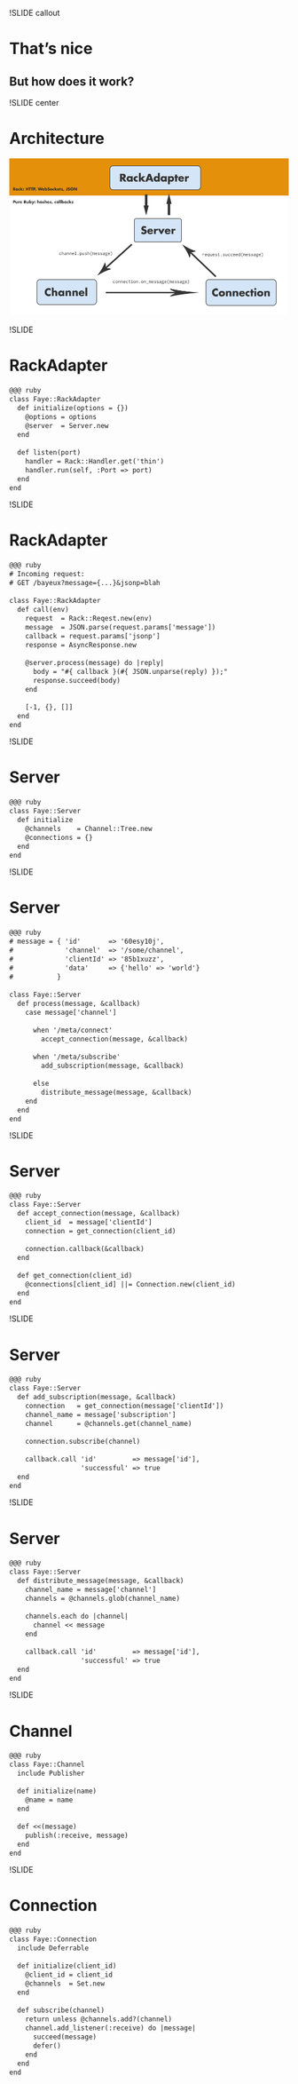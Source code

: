 !SLIDE callout
# That’s nice
## But how does it work?


!SLIDE center
# Architecture

![Faye architecture](faye-arch.png)


!SLIDE
# RackAdapter

    @@@ ruby
    class Faye::RackAdapter
      def initialize(options = {})
        @options = options
        @server  = Server.new
      end
      
      def listen(port)
        handler = Rack::Handler.get('thin')
        handler.run(self, :Port => port)
      end
    end


!SLIDE
# RackAdapter

    @@@ ruby
    # Incoming request:
    # GET /bayeux?message={...}&jsonp=blah
    
    class Faye::RackAdapter
      def call(env)
        request  = Rack::Reqest.new(env)
        message  = JSON.parse(request.params['message'])
        callback = request.params['jsonp']
        response = AsyncResponse.new
        
        @server.process(message) do |reply|
          body = "#{ callback }(#{ JSON.unparse(reply) });"
          response.succeed(body)
        end
        
        [-1, {}, []]
      end
    end


!SLIDE
# Server

    @@@ ruby
    class Faye::Server
      def initialize
        @channels    = Channel::Tree.new
        @connections = {}
      end
    end


!SLIDE
# Server

    @@@ ruby
    # message = { 'id'       => '60esy10j',
    #             'channel'  => '/some/channel',
    #             'clientId' => '85b1xuzz',
    #             'data'     => {'hello' => 'world'}
    #           }
    
    class Faye::Server
      def process(message, &callback)
        case message['channel']
          
          when '/meta/connect'
            accept_connection(message, &callback)
          
          when '/meta/subscribe'
            add_subscription(message, &callback)
          
          else
            distribute_message(message, &callback)
        end
      end
    end


!SLIDE
# Server

    @@@ ruby
    class Faye::Server
      def accept_connection(message, &callback)
        client_id  = message['clientId']
        connection = get_connection(client_id)
        
        connection.callback(&callback)
      end
      
      def get_connection(client_id)
        @connections[client_id] ||= Connection.new(client_id)
      end
    end


!SLIDE
# Server

    @@@ ruby
    class Faye::Server
      def add_subscription(message, &callback)
        connection   = get_connection(message['clientId'])
        channel_name = message['subscription']
        channel      = @channels.get(channel_name)
        
        connection.subscribe(channel)
        
        callback.call 'id'         => message['id'],
                      'successful' => true
      end
    end


!SLIDE
# Server

    @@@ ruby
    class Faye::Server
      def distribute_message(message, &callback)
        channel_name = message['channel']
        channels = @channels.glob(channel_name)
        
        channels.each do |channel|
          channel << message
        end
        
        callback.call 'id'         => message['id'],
                      'successful' => true
      end
    end


!SLIDE
# Channel

    @@@ ruby
    class Faye::Channel
      include Publisher
      
      def initialize(name)
        @name = name
      end
      
      def <<(message)
        publish(:receive, message)
      end
    end


!SLIDE
# Connection

    @@@ ruby
    class Faye::Connection
      include Deferrable
      
      def initialize(client_id)
        @client_id = client_id
        @channels  = Set.new
      end
      
      def subscribe(channel)
        return unless @channels.add?(channel)
        channel.add_listener(:receive) do |message|
          succeed(message)
          defer()
        end
      end
    end

